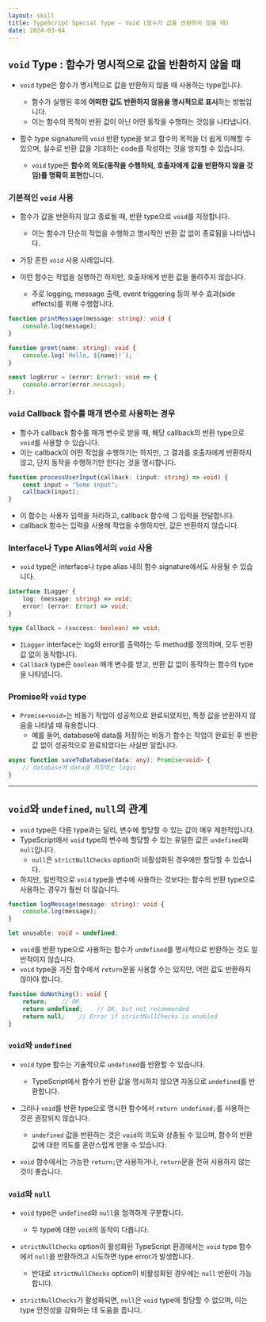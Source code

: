 ```yaml
---
layout: skill
title: TypeScript Special Type - Void (함수가 값을 반환하지 않을 때)
date: 2024-03-04
---
```





## `void` Type : 함수가 명시적으로 값을 반환하지 않을 때

- `void` type은 함수가 명시적으로 값을 반환하지 않을 때 사용하는 type입니다.
    - 함수가 실행된 후에 **어떠한 값도 반환하지 않음을 명시적으로 표시**하는 방법입니다.
    - 이는 함수의 목적이 반환 값이 아닌 어떤 동작을 수행하는 것임을 나타냅니다.

- 함수 type signature의 `void` 반환 type을 보고 함수의 목적을 더 쉽게 이해할 수 있으며, 실수로 반환 값을 기대하는 code를 작성하는 것을 방지할 수 있습니다.
    - `void` type은 **함수의 의도(동작을 수행하되, 호출자에게 값을 반환하지 않을 것임)를 명확히 표현**합니다.


### 기본적인 `void` 사용

- 함수가 값을 반환하지 않고 종료될 때, 반환 type으로 `void`를 지정합니다.
    - 이는 함수가 단순히 작업을 수행하고 명시적인 반환 값 없이 종료됨을 나타냅니다.
- 가장 흔한 `void` 사용 사례입니다.

- 이런 함수는 작업을 실행하긴 하지만, 호출자에게 반환 값을 돌려주지 않습니다.
    - 주로 logging, message 출력, event triggering 등의 부수 효과(side effects)를 위해 수행합니다.

```typescript
function printMessage(message: string): void {
    console.log(message);
}
```

```typescript
function greet(name: string): void {
    console.log(`Hello, ${name}!`);
}
```

```typescript
const logError = (error: Error): void => {
    console.error(error.message);
};
```


### `void` Callback 함수를 매개 변수로 사용하는 경우

- 함수가 callback 함수를 매개 변수로 받을 때, 해당 callback의 반환 type으로 `void`를 사용할 수 있습니다.
- 이는 callback이 어떤 작업을 수행하기는 하지만, 그 결과를 호출자에게 반환하지 않고, 단지 동작을 수행하기만 한다는 것을 명시합니다.

```typescript
function processUserInput(callback: (input: string) => void) {
    const input = "Some input";
    callback(input);
}
```

- 이 함수는 사용자 입력을 처리하고, callback 함수에 그 입력을 전달합니다.
- callback 함수는 입력을 사용해 작업을 수행하지만, 값은 반환하지 않습니다.


### Interface나 Type Alias에서의 `void` 사용

- `void` type은 interface나 type alias 내의 함수 signature에서도 사용될 수 있습니다.

```typescript
interface ILogger {
    log: (message: string) => void;
    error: (error: Error) => void;
}

type Callback = (success: boolean) => void;
```

- `ILogger` interface는 log와 error를 출력하는 두 method를 정의하며, 모두 반환 값 없이 동작합니다.
- `Callback` type은 `boolean` 매개 변수를 받고, 반환 값 없이 동작하는 함수의 type을 나타냅니다.


### Promise와 `void` type

- `Promise<void>`는 비동기 작업이 성공적으로 완료되었지만, 특정 값을 반환하지 않음을 나타낼 때 유용합니다.
    - 예를 들어, database에 data를 저장하는 비동기 함수는 작업이 완료된 후 반환 값 없이 성공적으로 완료되었다는 사실만 알립니다.

```typescript
async function saveToDatabase(data: any): Promise<void> {
    // database에 data를 저장하는 logic
}
```




---




## `void`와 `undefined`, `null`의 관계

- `void` type은 다른 type과는 달리, 변수에 할당할 수 있는 값이 매우 제한적입니다.
- TypeScript에서 `void` type의 변수에 할당할 수 있는 유일한 값은 `undefined`와 `null`입니다.
    - `null`은 `strictNullChecks` option이 비활성화된 경우에만 할당할 수 있습니다.
- 하지만, 일반적으로 `void` type을 변수에 사용하는 것보다는 함수의 반환 type으로 사용하는 경우가 훨씬 더 많습니다.

```typescript
function logMessage(message: string): void {
    console.log(message);
}

let unusable: void = undefined;
```

- `void`를 반환 type으로 사용하는 함수가 `undefined`를 명시적으로 반환하는 것도 일반적이지 않습니다.
- `void` type을 가진 함수에서 `return`문을 사용할 수는 있지만, 어떤 값도 반환하지 않아야 합니다.

```typescript
function doNothing(): void {
    return;    // OK
    return undefined;    // OK, but not recommended
    return null;    // Error if strictNullChecks is enabled
}
```


### `void`와 `undefined`

- `void` type 함수는 기술적으로 `undefined`를 반환할 수 있습니다.
    - TypeScript에서 함수가 반환 값을 명시하지 않으면 자동으로 `undefined`를 반환합니다.

- 그러나 `void`를 반환 type으로 명시한 함수에서 `return undefined;`를 사용하는 것은 권장되지 않습니다.
    - `undefined` 값을 반환하는 것은 `void`의 의도와 상충될 수 있으며, 함수의 반환 값에 대한 의도를 혼란스럽게 만들 수 있습니다.

- `void` 함수에서는 가능한 `return;`만 사용하거나, `return`문을 전혀 사용하지 않는 것이 좋습니다.


### `void`와 `null`

- `void` type은 `undefined`와 `null`을 엄격하게 구분합니다.
    - 두 type에 대한 `void`의 동작이 다릅니다.

- `strictNullChecks` option이 활성화된 TypeScript 환경에서는 `void` type 함수에서 `null`을 반환하려고 시도하면 type error가 발생합니다.
    - 반대로 `strictNullChecks` option이 비활성화된 경우에는 `null` 반환이 가능합니다.

- `strictNullChecks`가 활성화되면, `null`은 `void` type에 할당할 수 없으며, 이는 type 안전성을 강화하는 데 도움을 줍니다.
